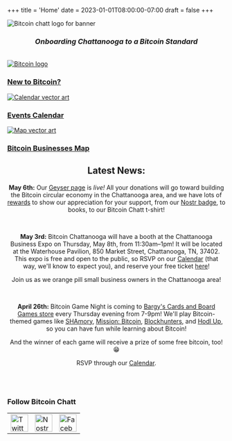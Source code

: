 +++
title = 'Home'
date = 2023-01-01T08:00:00-07:00
draft = false
+++


<div class="banner">
  <img class="banner-element" src="/images/Logos/BitcoinChatt_square-transparent.png" alt="Bitcoin chatt logo for banner"/>
</div>

<h3 style="text-align: center"><em>Onboarding Chattanooga to a Bitcoin Standard</em></h3>

<br>

<div class="nav">
  <div class="nav-box">
    <a href="./new-to-bitcoin">
      <img class="nav-element" src="./images/btc.png" alt="Bitcoin logo"/>
      <h3>New to Bitcoin?</h3>
    </a>
  </div>
  <!--
  <div class="nav-box">
    <a href="./coming_soon">
      <img class="nav-element" src="./images/placeholder.png" alt="Placeholder image"/>
      <h3>Blog</h3>
    </a>
  </div>-->
  <div class="nav-box">
    <a href="./calendar">
      <img class="nav-element" src="./images/calendar.png" alt="Calendar vector art"/>
      <h3>Events Calendar</h3>
    </a>
  </div>
  <div class="nav-box">
    <a href="./map">
      <img class="nav-element" src="./images/map.png" alt="Map vector art"/>
      <h3>Bitcoin Businesses Map</h3>
    </a>
  </div>
</div>

<div class="article">

<h2 style="text-align: center"><b>Latest News:</b></h2>

<center>

<b>May 6th:</b> Our <a target="_blank" href="https://geyser.fund/project/bitcoinchatt">Geyser page</a> is <i>live!</i> All your donations will go toward building the Bitcoin circular economy in the Chattanooga area, and we have lots of <a target="_blank" href="https://geyser.fund/project/bitcoinchatt/rewards">rewards</a> to show our appreciation for your support, from our <a target="_blank" href="https://badges.page/a/naddr1qqt5y6t5vdhkjm3dgd5xzar594fh2ursdae8getjqgsyku2f36lyrrsupzuqsjw4j5n85vzmk2nemvlq5lrk3n0pss89rmgrqsqqqafevxe8te">Nostr badge</a>, to books, to our Bitcoin Chatt t-shirt!

<br>

<b>May 3rd:</b> Bitcoin Chattanooga will have a booth at the Chattanooga Business Expo on Thursday, May 8th, from 11:30am–1pm! It will be located at the Waterhouse Pavilion, 850 Market Street, Chattanooga, TN, 37402. This expo is free and open to the public, so RSVP on our <a href="https://www.bitcoinchatt.org/calendar">Calendar</a> (that way, we'll know to expect you), and reserve your free ticket <a target="_blank" href="https://www.tickettailor.com/events/downtowncouncil/1661447">here</a>!

Join us as we orange pill small business owners in the Chattanooga area!

<br>

<b>April 26th:</b> Bitcoin Game Night is coming to <a target="_blank" href="https://maps.app.goo.gl/nodS1tdmSQmJzym96">Bargy's Cards and Board Games store</a> every Thursday evening from 7-9pm! We'll play Bitcoin-themed games like <a target="_blank" href="https://youtu.be/IXTH50ujYxM">SHAmory</a>, <a target="_blank" href="https://youtu.be/UbZIZiGplg8">Mission: Bitcoin</a>, <a target="_blank" href="https://youtu.be/ameWu17iD9E">Blockhunters</a>, and <a target="_blank" href="https://youtu.be/w8SLAomGqG4">Hodl Up</a>, so you can have fun while learning about Bitcoin!

And the winner of each game will receive a prize of some free bitcoin, too! 😁

RSVP through our <a href="https://www.bitcoinchatt.org/calendar">Calendar</a>.

</center>

</div>

<br>

<br>

<h3 class="social-links">Follow Bitcoin Chatt</h3>
<div class="social-links">
  <table>
    <tr>
      <td>
        <a target="_blank" href="https://x.com/bitcoinchatt">
          <img class="social-link" height="40rem" src="./images/Logos/Twitter-X-Logo.png" alt="Twitter/X"/>
        </a>
      </td>
      <td>
        <a target="_blank" href="https://njump.me/npub1fdc5nr47gx8pcz9cppyat9fx0gc9hv48nke7pf78drx7rpqw28ksqgx779">
          <img class="social-link" height="40rem" src="./images/Logos/Nostr-Logo.png" alt="Nostr"/>
        </a>
      </td>
      <td>
        <a target="_blank" href="https://www.facebook.com/profile.php?id=61576076722319">
          <img class="social-link" height="40rem" src="./images/Logos/Facebook-Logo.png" alt="Facebook"/>
        </a>
      </td>
    </tr>
  </table>
<br>
<br>
</div>
